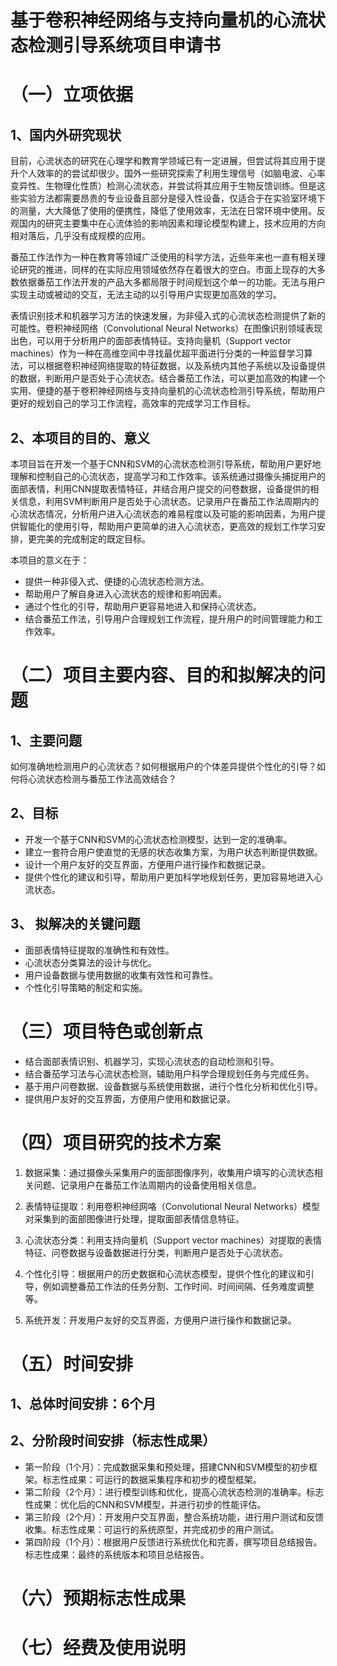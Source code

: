 # 基于卷积神经网络与支持向量机的心流状态检测引导系统项目申请书

# （一）立项依据

## 1、国内外研究现状

目前，心流状态的研究在心理学和教育学领域已有一定进展，但尝试将其应用于提升个人效率的的尝试却很少。国外一些研究探索了利用生理信号（如脑电波、心率变异性、生物理化性质）检测心流状态，并尝试将其应用于生物反馈训练。但是这些实验方法都需要昂贵的专业设备且部分是侵入性设备，仅适合于在实验室环境下的测量，大大降低了使用的便携性，降低了使用效率，无法在日常环境中使用。反观国内的研究主要集中在心流体验的影响因素和理论模型构建上，技术应用的方向相对落后，几乎没有成规模的应用。

番茄工作法作为一种在教育等领域广泛使用的科学方法，近些年来也一直有相关理论研究的推进，同样的在实际应用领域依然存在着很大的空白。市面上现存的大多数依据番茄工作法开发的产品大多都局限于时间规划这个单一的功能。无法与用户实现主动或被动的交互，无法主动的以引导用户实现更加高效的学习。

表情识别技术和机器学习方法的快速发展，为非侵入式的心流状态检测提供了新的可能性。卷积神经网络（Convolutional Neural Networks）在图像识别领域表现出色，可以用于分析用户的面部表情特征。支持向量机（Support vector machines）作为一种在高维空间中寻找最优超平面进行分类的一种监督学习算法，可以根据卷积神经网络提取的特征数据，以及系统内其他子系统以及设备提供的数据，判断用户是否处于心流状态。结合番茄工作法，可以更加高效的构建一个实用、便捷的基于卷积神经网络与支持向量机的心流状态检测引导系统，帮助用户更好的规划自己的学习工作流程，高效率的完成学习工作目标。

## 2、本项目的目的、意义

本项目旨在开发一个基于CNN和SVM的心流状态检测引导系统，帮助用户更好地理解和控制自己的心流状态，提高学习和工作效率。该系统通过摄像头捕捉用户的面部表情，利用CNN提取表情特征，并结合用户提交的问卷数据，设备提供的相关信息，利用SVM判断用户是否处于心流状态。记录用户在番茄工作法周期内的心流状态情况，分析用户进入心流状态的难易程度以及可能的影响因素，为用户提供智能化的使用引导，帮助用户更简单的进入心流状态，更高效的规划工作学习安排，更完美的完成制定的既定目标。

本项目的意义在于：

* 提供一种非侵入式、便捷的心流状态检测方法。
* 帮助用户了解自身进入心流状态的规律和影响因素。
* 通过个性化的引导，帮助用户更容易地进入和保持心流状态。
* 结合番茄工作法，引导用户合理规划工作流程，提升用户的时间管理能力和工作效率。


# （二）项目主要内容、目的和拟解决的问题

## 1、主要问题

如何准确地检测用户的心流状态？如何根据用户的个体差异提供个性化的引导？如何将心流状态检测与番茄工作法高效结合？

## 2、目标

* 开发一个基于CNN和SVM的心流状态检测模型，达到一定的准确率。
* 建立一套符合用户使直觉的无感的状态收集方案，为用户状态判断提供数据。
* 设计一个用户友好的交互界面，方便用户进行操作和数据记录。
* 提供个性化的建议和引导，帮助用户更加科学地规划任务，更加容易地进入心流状态。

## 3、 拟解决的关键问题


* 面部表情特征提取的准确性和有效性。
* 心流状态分类算法的设计与优化。
* 用户设备数据与使用数据的收集有效性和可靠性。
* 个性化引导策略的制定和实施。


# （三）项目特色或创新点


* 结合面部表情识别、机器学习，实现心流状态的自动检测和引导。
* 结合番茄学习法与心流状态检测，辅助用户科学合理规划任务与完成任务。
* 基于用户问卷数据、设备数据与系统使用数据，进行个性化分析和优化引导。
* 提供用户友好的交互界面，方便用户使用和数据记录。


# （四）项目研究的技术方案


1. 数据采集：通过摄像头采集用户的面部图像序列，收集用户填写的心流状态相关问题、记录用户在番茄工作法周期内的设备使用相关信息。

2. 表情特征提取：利用卷积神经网咯（Convolutional Neural Networks）模型对采集到的面部图像进行处理，提取面部表情信息特征。

3. 心流状态分类：利用支持向量机（Support vector machines）对提取的表情特征、问卷数据与设备数据进行分类，判断用户是否处于心流状态。

4. 个性化引导：根据用户的历史数据和心流状态模型，提供个性化的建议和引导，例如调整番茄工作法的任务分割、工作时间、时间间隔、任务难度调整等。

5. 系统开发：开发用户友好的交互界面，方便用户进行操作和数据记录。


# （五）时间安排

## 1、总体时间安排：6个月

## 2、分阶段时间安排（标志性成果）

* 第一阶段（1个月）：完成数据采集和预处理，搭建CNN和SVM模型的初步框架。标志性成果：可运行的数据采集程序和初步的模型框架。
* 第二阶段（2个月）：进行模型训练和优化，提高心流状态检测的准确率。标志性成果：优化后的CNN和SVM模型，并进行初步的性能评估。
* 第三阶段（2个月）：开发用户交互界面，整合系统功能，进行用户测试和反馈收集。标志性成果：可运行的系统原型，并完成初步的用户测试。
* 第四阶段（1个月）：根据用户反馈进行系统优化和完善，撰写项目总结报告。标志性成果：最终的系统版本和项目总结报告。


# （六）预期标志性成果


# （七）经费及使用说明


